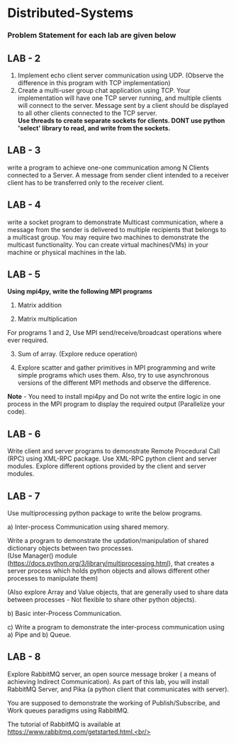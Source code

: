 # Distributed-Systems

### **Problem Statement for each lab are given below**

## LAB - 2

1) Implement echo client server communication using UDP.  (Observe the difference in this program with TCP implementation) <br/>
2) Create a multi-user group chat application using TCP. Your implementation will have one TCP server running, and multiple clients will connect to the server. Message sent by a client should be displayed to all other clients connected to the TCP server. <br/> 
**Use threads to create separate sockets for clients. DONT use python 'select' library to read, and write from the sockets.<br/>**


## LAB - 3

write a program to achieve one-one communication among N Clients connected to a Server. A message from sender client intended to a receiver client has to be transferred only to the receiver client.


## LAB - 4

write a socket program to demonstrate Multicast communication, where a message from the sender is delivered to multiple recipients that belongs to a multicast group. 
You may require two machines to demonstrate the multicast functionality. You can create virtual machines(VMs) in your machine or physical machines in the lab.


## LAB - 5

**Using mpi4py, write the following MPI programs**

1) Matrix addition <br/>

2) Matrix multiplication <br/>

For programs 1 and 2, Use MPI send/receive/broadcast operations where ever required. <br/>

3) Sum of array. (Explore reduce operation) <br/>

4) Explore scatter and gather primitives in MPI programming and write simple programs which uses them. Also, try to use asynchronous versions of the different MPI methods and observe the difference. <br/>

**Note** - You need to install mpi4py and Do not write the entire logic in one process in the MPI program to display the required output (Parallelize your code). <br/>


## LAB - 6

Write client and server programs to demonstrate Remote Procedural Call (RPC) using XML-RPC package. Use XML-RPC python client and server modules. Explore different options provided by the client and server modules.<br/>

## LAB - 7

Use multiprocessing python package to write the below programs.<br/>

a) Inter-process Communication using shared memory.<br/>

Write a program to demonstrate the updation/manipulation of shared dictionary objects between two processes.<br/>
(Use Manager() module (https://docs.python.org/3/library/multiprocessing.html), that creates a server process which holds python objects and allows different other processes to manipulate them)<br/>

(Also explore Array and Value objects, that are generally used to share data between processes - Not flexible to share other python objects).<br/>

b) Basic inter-Process Communication.<br/>

c) Write a program to demonstrate the inter-process communication using a) Pipe and b) Queue.<br/>

## LAB - 8

Explore RabbitMQ server, an open source message broker ( a means of achieving Indirect Communication). As part of this lab, you will install RabbitMQ Server, and Pika (a python client that communicates with server).<br/> 

You are supposed to demonstrate the working of Publish/Subscribe, and Work queues paradigms using RabbitMQ.<br/>

The tutorial of RabbitMQ is available at https://www.rabbitmq.com/getstarted.html.<br/>








